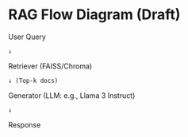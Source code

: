 # RAG Flow Diagram (Draft)

User Query    

    ↓
Retriever (FAISS/Chroma)    

    ↓ (Top-k docs)
Generator (LLM: e.g., Llama 3 Instruct)    

    ↓
Response

